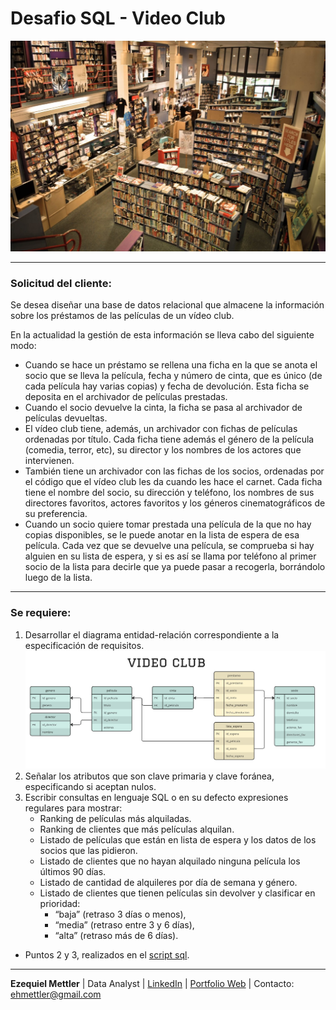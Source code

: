 # Desafio SQL - Video Club

![Image](./images/videoclub-logo.jpg)

---
### Solicitud del cliente:

Se desea diseñar una base de datos relacional que almacene la información sobre los préstamos de las películas de un vídeo club. 

En la actualidad la gestión de esta información se lleva cabo del siguiente modo:

+ Cuando se hace un préstamo se rellena una ficha en la que se anota el socio que se lleva la película, fecha y número de cinta, que es único (de cada película hay varias copias) y fecha de devolución. Esta ficha se deposita en el archivador de películas prestadas.
+ Cuando el socio devuelve la cinta, la ficha se pasa al archivador de películas devueltas. 
+ El vídeo club tiene, además, un archivador con fichas de películas ordenadas por título. Cada ficha tiene además el género de la película (comedia, terror, etc), su director y los nombres de los actores que intervienen.
+ También tiene un archivador con las fichas de los socios, ordenadas por el código que el vídeo club les da cuando les hace el carnet. Cada ficha tiene el nombre del socio, su dirección y teléfono, los nombres de sus directores favoritos, actores favoritos y los géneros cinematográficos de su preferencia.
+ Cuando un socio quiere tomar prestada una película de la que no hay copias disponibles, se le puede anotar en la lista de espera de esa película. Cada vez que se devuelve una película, se comprueba si hay alguien en su lista de espera, y si es así se llama por teléfono al primer socio de la lista para decirle que ya puede pasar a recogerla, borrándolo luego de la lista.

---

### Se requiere:

1. Desarrollar el diagrama entidad-relación correspondiente a la especificación de requisitos.
![image](./images/diagrama-ER.jpg)
2. Señalar los atributos que son clave primaria y clave foránea, especificando si aceptan nulos.
3. Escribir consultas en lenguaje SQL o en su defecto expresiones regulares para mostrar:
	+ Ranking de películas más alquiladas.
	+ Ranking de clientes que más películas alquilan.
	+ Listado de películas que están en lista de espera y los datos de los socios que las pidieron.
	+ Listado de clientes que no hayan alquilado ninguna película los últimos 90 días.
	+ Listado de cantidad de alquileres por día de semana y género.
	+ Listado de clientes que tienen películas sin devolver y clasificar en prioridad:
		+ “baja” (retraso 3 días o menos),
		+ “media” (retraso entre 3 y 6 días),
		+ “alta” (retraso más de 6 días).

* Puntos 2 y 3, realizados en el [script sql](./videoclub.sql).

---
**Ezequiel Mettler**
| Data Analyst | [LinkedIn](https://www.linkedin.com/in/ezequiel-mettler/) | [Portfolio Web](https://sites.google.com/view/ezemettler) | Contacto: [ehmettler@gmail.com](mailto:ehmettler@gmail.com)